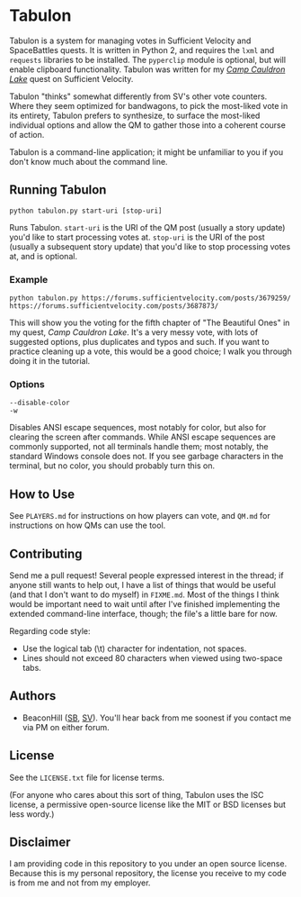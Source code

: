 # Tabulon

Tabulon is a system for managing votes in Sufficient Velocity and SpaceBattles quests. It is written in Python 2, and requires the `lxml` and `requests` libraries to be installed. The `pyperclip` module is optional, but will enable clipboard functionality. Tabulon was written for my [*Camp Cauldron Lake*](http://forums.sufficientvelocity.com/threads/camp-cauldron-lake-worm.18602/) quest on Sufficient Velocity.

Tabulon "thinks" somewhat differently from SV's other vote counters. Where they seem optimized for bandwagons, to pick the most-liked vote in its entirety, Tabulon prefers to synthesize, to surface the most-liked individual options and allow the QM to gather those into a coherent course of action.

Tabulon is a command-line application; it might be unfamiliar to you if you don't know much about the command line.

## Running Tabulon

	python tabulon.py start-uri [stop-uri]

Runs Tabulon. `start-uri` is the URI of the QM post (usually a story update) you'd like to start processing votes at. `stop-uri` is the URI of the post (usually a subsequent story update) that you'd like to stop processing votes at, and is optional.

### Example

	python tabulon.py https://forums.sufficientvelocity.com/posts/3679259/ https://forums.sufficientvelocity.com/posts/3687873/

This will show you the voting for the fifth chapter of "The Beautiful Ones" in my quest, *Camp Cauldron Lake*. It's a very messy vote, with lots of suggested options, plus duplicates and typos and such. If you want to practice cleaning up a vote, this would be a good choice; I walk you through doing it in the tutorial.

### Options

	--disable-color
	-w

Disables ANSI escape sequences, most notably for color, but also for clearing the screen after commands. While ANSI escape sequences are commonly supported, not all terminals handle them; most notably, the standard Windows console does not. If you see garbage characters in the terminal, but no color, you should probably turn this on.

## How to Use

See `PLAYERS.md` for instructions on how players can vote, and `QM.md` for instructions on how QMs can use the tool.

## Contributing

Send me a pull request! Several people expressed interest in the thread; if anyone still wants to help out, I have a list of things that would be useful (and that I don't want to do myself) in `FIXME.md`. Most of the things I think would be important need to wait until after I've finished implementing the extended command-line interface, though; the file's a little bare for now.

Regarding code style:
 * Use the logical tab (\t) character for indentation, not spaces.
 * Lines should not exceed 80 characters when viewed using two-space tabs.

## Authors

 * BeaconHill ([SB](https://forums.spacebattles.com/members/beaconhill.295356/), [SV](http://forums.sufficientvelocity.com/members/beaconhill.207/)). You'll hear back from me soonest if you contact me via PM on either forum.

## License

See the `LICENSE.txt` file for license terms.

(For anyone who cares about this sort of thing, Tabulon uses the ISC license, a permissive open-source license like the MIT or BSD licenses but less wordy.)

## Disclaimer

I am providing code in this repository to you under an open source license. Because this is my personal repository, the license you receive to my code is from me and not from my employer.
